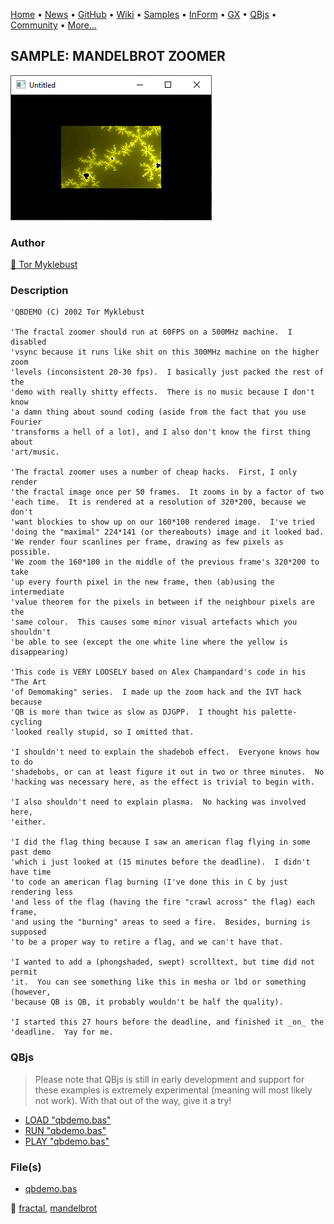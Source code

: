 [Home](https://qb64.com) • [News](../../news.md) • [GitHub](https://github.com/QB64Official/qb64) • [Wiki](https://github.com/QB64Official/qb64/wiki) • [Samples](../../samples.md) • [InForm](../../inform.md) • [GX](../../gx.md) • [QBjs](../../qbjs.md) • [Community](../../community.md) • [More...](../../more.md)

## SAMPLE: MANDELBROT ZOOMER

![screenshot.png](img/screenshot.png)

### Author

[🐝 Tor Myklebust](../tor-myklebust.md) 

### Description

```text
'QBDEMO (C) 2002 Tor Myklebust

'The fractal zoomer should run at 60FPS on a 500MHz machine.  I disabled
'vsync because it runs like shit on this 300MHz machine on the higher zoom
'levels (inconsistent 20-30 fps).  I basically just packed the rest of the
'demo with really shitty effects.  There is no music because I don't know
'a damn thing about sound coding (aside from the fact that you use Fourier
'transforms a hell of a lot), and I also don't know the first thing about
'art/music.

'The fractal zoomer uses a number of cheap hacks.  First, I only render
'the fractal image once per 50 frames.  It zooms in by a factor of two
'each time.  It is rendered at a resolution of 320*200, because we don't
'want blockies to show up on our 160*100 rendered image.  I've tried
'doing the "maximal" 224*141 (or thereabouts) image and it looked bad.
'We render four scanlines per frame, drawing as few pixels as possible.
'We zoom the 160*100 in the middle of the previous frame's 320*200 to take
'up every fourth pixel in the new frame, then (ab)using the intermediate
'value theorem for the pixels in between if the neighbour pixels are the
'same colour.  This causes some minor visual artefacts which you shouldn't
'be able to see (except the one white line where the yellow is disappearing)

'This code is VERY LOOSELY based on Alex Champandard's code in his "The Art
'of Demomaking" series.  I made up the zoom hack and the IVT hack because
'QB is more than twice as slow as DJGPP.  I thought his palette-cycling
'looked really stupid, so I omitted that.

'I shouldn't need to explain the shadebob effect.  Everyone knows how to do
'shadebobs, or can at least figure it out in two or three minutes.  No
'hacking was necessary here, as the effect is trivial to begin with.

'I also shouldn't need to explain plasma.  No hacking was involved here,
'either.

'I did the flag thing because I saw an american flag flying in some past demo
'which i just looked at (15 minutes before the deadline).  I didn't have time
'to code an american flag burning (I've done this in C by just rendering less
'and less of the flag (having the fire "crawl across" the flag) each frame,
'and using the "burning" areas to seed a fire.  Besides, burning is supposed
'to be a proper way to retire a flag, and we can't have that.

'I wanted to add a (phongshaded, swept) scrolltext, but time did not permit
'it.  You can see something like this in mesha or lbd or something (however,
'because QB is QB, it probably wouldn't be half the quality).

'I started this 27 hours before the deadline, and finished it _on_ the
'deadline.  Yay for me.
```

### QBjs

> Please note that QBjs is still in early development and support for these examples is extremely experimental (meaning will most likely not work). With that out of the way, give it a try!

* [LOAD "qbdemo.bas"](https://qbjs.org/index.html?src=https://qb64.com/samples/mandelbrot-zoomer/src/qbdemo.bas)
* [RUN "qbdemo.bas"](https://qbjs.org/index.html?mode=auto&src=https://qb64.com/samples/mandelbrot-zoomer/src/qbdemo.bas)
* [PLAY "qbdemo.bas"](https://qbjs.org/index.html?mode=play&src=https://qb64.com/samples/mandelbrot-zoomer/src/qbdemo.bas)

### File(s)

* [qbdemo.bas](src/qbdemo.bas)

🔗 [fractal](../fractal.md), [mandelbrot](../mandelbrot.md)
